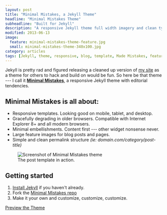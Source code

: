 ```yaml
---
layout: post
title: "Minimal Mistakes, a Jekyll Theme"
headline: "Minimal Mistakes Theme"
subheadline: "Built for Jekyll"
description: "A responsive Jekyll theme full width imagery and clean typography by designer Michael Rose."
modified: 2013-06-13
image: 
  feature: minimal-mistakes-theme-feature.jpg
  small: minimal-mistakes-theme-340x100.jpg
category: articles
tags: [Jekyll, theme, responsive, blog, template, Made Mistakes, feature]
---
```


Jekyll is pretty rad and figured releasing a cleaned up version of [my site](http://mademistakes.com) as a theme for others to hack and build on would be fun. So here be that theme --- I call it **[Minimal Mistakes](http://mmistakes.github.io/minimal-mistakes)**, a responsive Jekyll theme with editorial tendencies. 

## Minimal Mistakes is all about:

* Responsive templates. Looking good on mobile, tablet, and desktop.
* Gracefully degrading in older browsers. Compatible with Internet Explorer 8+ and all modern browsers. 
* Minimal embellishments. Content first --- other widget nonsense never.
* Large feature images for blog posts and pages.
* Simple and clean permalink structure *(ie: domain.com/category/post-title)*

<figure>
	<img src="{{ site.url }}/images/mm-theme-post-600.jpg" alt="Screenshot of Minimal Mistakes theme">
	<figcaption>The post template in action.</figcaption>
</figure>

## Getting started

1. [Install Jekyll](http://jekyllrb.com) if you haven't already.
2. Fork the [Minimal Mistakes repo](http://github.com/mmistakes/minimal-mistakes/)
3. Make it your own and customize, customize, customize.

<a markdown="0" href="http://mmistakes.github.io/minimal-mistakes" class="btn btn-inverse">Preview the Theme</a>